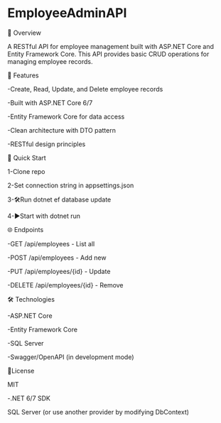 # EmployeeAdminAPI
📝 Overview

A RESTful API for employee management built with ASP.NET Core and Entity Framework Core. This API provides basic CRUD operations for managing employee records.


🌟 Features

-Create, Read, Update, and Delete employee records

-Built with ASP.NET Core 6/7

-Entity Framework Core for data access

-Clean architecture with DTO pattern

-RESTful design principles


🚀 Quick Start

1-Clone repo

2-Set connection string in appsettings.json

3-🛠️Run dotnet ef database update

4-▶️Start with dotnet run

🌐 Endpoints

-GET /api/employees - List all

-POST /api/employees - Add new

-PUT /api/employees/{id} - Update

-DELETE /api/employees/{id} - Remove


🛠️ Technologies

-ASP.NET Core

-Entity Framework Core

-SQL Server

-Swagger/OpenAPI (in development mode)

📜License

MIT

-.NET 6/7 SDK

SQL Server (or use another provider by modifying DbContext)
